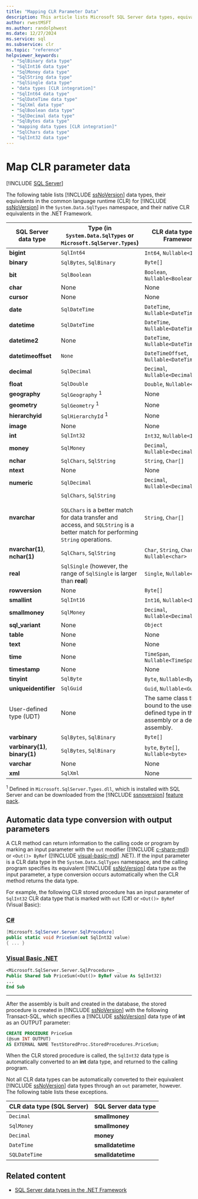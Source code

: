 ```yaml
---
title: "Mapping CLR Parameter Data"
description: This article lists Microsoft SQL Server data types, equivalents in the CLR for SQL Server, and native CLR equivalents in the .NET Framework.
author: rwestMSFT
ms.author: randolphwest
ms.date: 12/27/2024
ms.service: sql
ms.subservice: clr
ms.topic: "reference"
helpviewer_keywords:
  - "SqlBinary data type"
  - "SqlInt16 data type"
  - "SqlMoney data type"
  - "SqlString data type"
  - "SqlSingle data type"
  - "data types [CLR integration]"
  - "SqlInt64 data type"
  - "SqlDateTime data type"
  - "SqlXml data type"
  - "SqlBoolean data type"
  - "SqlDecimal data type"
  - "SqlBytes data type"
  - "mapping data types [CLR integration]"
  - "SqlChars data type"
  - "SqlInt32 data type"
---
```

# Map CLR parameter data

[!INCLUDE [SQL Server](../../includes/applies-to-version/sqlserver.md)]

The following table lists [!INCLUDE [ssNoVersion](../../includes/ssnoversion-md.md)] data types, their equivalents in the common language runtime (CLR) for [!INCLUDE [ssNoVersion](../../includes/ssnoversion-md.md)] in the `System.Data.SqlTypes` namespace, and their native CLR equivalents in the .NET Framework.

| SQL Server data type | Type (in `System.Data.SqlTypes` or `Microsoft.SqlServer.Types`) | CLR data type (.NET Framework) |
| - | - | - |
| **bigint** | `SqlInt64` | `Int64`, `Nullable<Int64>` |
| **binary** | `SqlBytes`, `SqlBinary` | `Byte[]` |
| **bit** | `SqlBoolean` | `Boolean`, `Nullable<Boolean>` |
| **char** | None | None |
| **cursor** | None | None |
| **date** | `SqlDateTime` | `DateTime`, `Nullable<DateTime>` |
| **datetime** | `SqlDateTime` | `DateTime`, `Nullable<DateTime>` |
| **datetime2** | None | `DateTime`, `Nullable<DateTime>` |
| **datetimeoffset** | `None` | `DateTimeOffset`, `Nullable<DateTimeOffset>` |
| **decimal** | `SqlDecimal` | `Decimal`, `Nullable<Decimal>` |
| **float** | `SqlDouble` | `Double`, `Nullable<Double>` |
| **geography** | `SqlGeography` <sup>1</sup> | None |
| **geometry** | `SqlGeometry` <sup>1</sup> | None |
| **hierarchyid** | `SqlHierarchyId` <sup>1</sup> | None |
| **image** | None | None |
| **int** | `SqlInt32` | `Int32`, `Nullable<Int32>` |
| **money** | `SqlMoney` | `Decimal`, `Nullable<Decimal>` |
| **nchar** | `SqlChars`, `SqlString` | `String`, `Char[]` |
| **ntext** | None | None |
| **numeric** | `SqlDecimal` | `Decimal`, `Nullable<Decimal>` |
| **nvarchar** | `SqlChars`, `SqlString`<br /><br />`SQLChars` is a better match for data transfer and access, and `SQLString` is a better match for performing `String` operations. | `String`, `Char[]` |
| **nvarchar(1)**, **nchar(1)** | `SqlChars`, `SqlString` | `Char`, `String`, `Char[]`, `Nullable<char>` |
| **real** | `SqlSingle` (however, the range of `SqlSingle` is larger than **real**) | `Single`, `Nullable<Single>` |
| **rowversion** | None | `Byte[]` |
| **smallint** | `SqlInt16` | `Int16`, `Nullable<Int16>` |
| **smallmoney** | `SqlMoney` | `Decimal`, `Nullable<Decimal>` |
| **sql_variant** | None | `Object` |
| **table** | None | None |
| **text** | None | None |
| **time** | None | `TimeSpan`, `Nullable<TimeSpan>` |
| **timestamp** | None | None |
| **tinyint** | `SqlByte` | `Byte`, `Nullable<Byte>` |
| **uniqueidentifier** | `SqlGuid` | `Guid`, `Nullable<Guid>` |
| User-defined type (UDT) | None | The same class that is bound to the user-defined type in the same assembly or a dependent assembly. |
| **varbinary** | `SqlBytes`, `SqlBinary` | `Byte[]` |
| **varbinary(1)**, **binary(1)** | `SqlBytes`, `SqlBinary` | `byte`, `Byte[]`, `Nullable<byte>` |
| **varchar** | None | None |
| **xml** | `SqlXml` | None |

<sup>1</sup> Defined in `Microsoft.SqlServer.Types.dll`, which is installed with SQL Server and can be downloaded from the [!INCLUDE [ssnoversion](../../includes/ssnoversion-md.md)] [feature pack](https://www.microsoft.com/download/details.aspx?id=100430).

## Automatic data type conversion with output parameters

A CLR method can return information to the calling code or program by marking an input parameter with the `out` modifier ([!INCLUDE [c-sharp-md](../../includes/c-sharp-md.md)]) or `<Out()> ByRef` ([!INCLUDE [visual-basic-md](../../includes/visual-basic-md.md)] .NET). If the input parameter is a CLR data type in the `System.Data.SqlTypes` namespace, and the calling program specifies its equivalent [!INCLUDE [ssNoVersion](../../includes/ssnoversion-md.md)] data type as the input parameter, a type conversion occurs automatically when the CLR method returns the data type.

For example, the following CLR stored procedure has an input parameter of `SqlInt32` CLR data type that is marked with `out` (C#) or `<Out()> ByRef` (Visual Basic):

### [C#](#tab/csharp)

```csharp
[Microsoft.SqlServer.Server.SqlProcedure]
public static void PriceSum(out SqlInt32 value)
{ ... }
```

### [Visual Basic .NET](#tab/vb)

```vb
<Microsoft.SqlServer.Server.SqlProcedure> _
Public Shared Sub PriceSum(<Out()> ByRef value As SqlInt32)
...
End Sub
```

---

After the assembly is built and created in the database, the stored procedure is created in [!INCLUDE [ssNoVersion](../../includes/ssnoversion-md.md)] with the following Transact-SQL, which specifies a [!INCLUDE [ssNoVersion](../../includes/ssnoversion-md.md)] data type of **int** as an OUTPUT parameter:

```sql
CREATE PROCEDURE PriceSum
(@sum INT OUTPUT)
AS EXTERNAL NAME TestStoredProc.StoredProcedures.PriceSum;
```

When the CLR stored procedure is called, the `SqlInt32` data type is automatically converted to an **int** data type, and returned to the calling program.

Not all CLR data types can be automatically converted to their equivalent [!INCLUDE [ssNoVersion](../../includes/ssnoversion-md.md)] data types through an `out` parameter, however. The following table lists these exceptions.

| CLR data type (SQL Server) | SQL Server data type |
| --- | --- |
| `Decimal` | **smallmoney** |
| `SqlMoney` | **smallmoney** |
| `Decimal` | **money** |
| `DateTime` | **smalldatetime** |
| `SQLDateTime` | **smalldatetime** |

## Related content

- [SQL Server data types in the .NET Framework](sql-server-data-types-in-the-net-framework.md)
